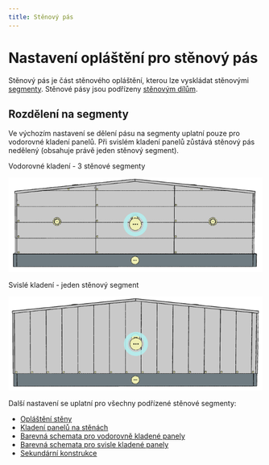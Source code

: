 ```yaml
---
title: Stěnový pás
---
```


# Nastavení opláštění pro stěnový pás

Stěnový pás je část stěnového opláštění, kterou lze vyskládat stěnovými [segmenty](wallSegment.md). Stěnové pásy jsou podřízeny [stěnovým dílům](wallPart.md).

## Rozdělení na segmenty
Ve výchozím nastavení se dělení pásu na segmenty uplatní pouze pro vodorovné kladení panelů. Při svislém kladení panelů zůstává stěnový pás nedělený (obsahuje právě jeden stěnový segment).

Vodorovné kladení - 3 stěnové segmenty

![image](img/225303848-584e5d78-5981-44e7-ab26-b65583ad44ba.png)

Svislé kladení - jeden stěnový segment

![image](img/225304030-fe15350d-4bf4-4568-9fe1-a95ffe1b337e.png)

Další nastavení se uplatní pro všechny podřízené stěnové segmenty:

 - [Opláštění stěny](../mainSettings.md)
 - [Kladení panelů na stěnách](../wallOrientation.md)
 - [Barevná schemata pro vodorovně kladené panely](../wallColorSchemeHorizontal.md)
 - [Barevná schemata pro svisle kladené panely](../wallColorSchemeVertical.md)
 - [Sekundární konstrukce](../wallSecondary.md)
